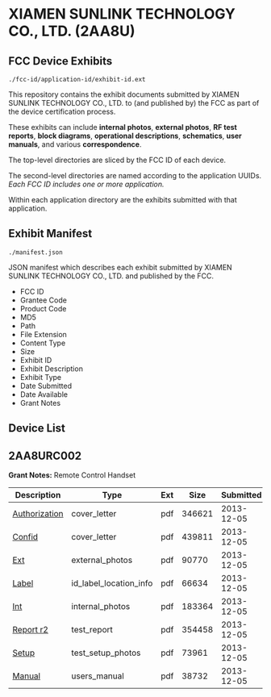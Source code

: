 # XIAMEN SUNLINK TECHNOLOGY CO., LTD. (2AA8U)
## FCC Device Exhibits

```
./fcc-id/application-id/exhibit-id.ext
```

This repository contains the exhibit documents submitted by XIAMEN SUNLINK TECHNOLOGY CO., LTD. to (and published by) the FCC as part of the device certification process.

These exhibits can include **internal photos**, **external photos**, **RF test reports**, **block diagrams**, **operational descriptions**, **schematics**, **user manuals**, and various **correspondence**.

The top-level directories are sliced by the FCC ID of each device.

The second-level directories are named according to the application UUIDs. *Each FCC ID includes one or more application.*

Within each application directory are the exhibits submitted with that application. 

## Exhibit Manifest

```
./manifest.json
```

JSON manifest which describes each exhibit submitted by XIAMEN SUNLINK TECHNOLOGY CO., LTD. and published by the FCC.

- FCC ID
- Grantee Code
- Product Code
- MD5
- Path
- File Extension
- Content Type
- Size
- Exhibit ID
- Exhibit Description
- Exhibit Type
- Date Submitted
- Date Available
- Grant Notes

## Device List
## 2AA8URC002
**Grant Notes:** Remote Control Handset

| Description | Type | Ext | Size | Submitted | Available |
| ----------- | ---- | --- | ---- | --------- | --------- |
| [Authorization](2AA8URC002/f17b0f753173e96ef391dc9970d55b2e/2134955.pdf) | cover_letter | pdf | 346621 | 2013-12-05 | 2013-12-05 |
| [Confid](2AA8URC002/f17b0f753173e96ef391dc9970d55b2e/2134956.pdf) | cover_letter | pdf | 439811 | 2013-12-05 | 2013-12-05 |
| [Ext](2AA8URC002/f17b0f753173e96ef391dc9970d55b2e/2134957.pdf) | external_photos | pdf | 90770 | 2013-12-05 | 2013-12-05 |
| [Label](2AA8URC002/f17b0f753173e96ef391dc9970d55b2e/2134959.pdf) | id_label_location_info | pdf | 66634 | 2013-12-05 | 2013-12-05 |
| [Int](2AA8URC002/f17b0f753173e96ef391dc9970d55b2e/2134958.pdf) | internal_photos | pdf | 183364 | 2013-12-05 | 2013-12-05 |
| [Report r2](2AA8URC002/f17b0f753173e96ef391dc9970d55b2e/2134960.pdf) | test_report | pdf | 354458 | 2013-12-05 | 2013-12-05 |
| [Setup](2AA8URC002/f17b0f753173e96ef391dc9970d55b2e/2134961.pdf) | test_setup_photos | pdf | 73961 | 2013-12-05 | 2013-12-05 |
| [Manual](2AA8URC002/f17b0f753173e96ef391dc9970d55b2e/2134962.pdf) | users_manual | pdf | 38732 | 2013-12-05 | 2013-12-05 |
